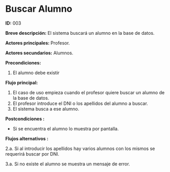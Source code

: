 # Buscar Alumno

**ID:** 003

**Breve descripción:** El sistema buscará un alumno en la base de datos.

**Actores principales:** Profesor.

**Actores secundarios:** Alumnos.

**Precondiciones:** 

1. El alumno debe existir

**Flujo principal:**

1. El caso de uso empieza cuando el profesor quiere buscar un alumno de la base de datos.
2. El profesor introduce el DNI o los apellidos del alumno a buscar.
3. El sistema busca a ese alumno.

**Postcondiciones :**

* Si se encuentra el alumno lo muestra por pantalla.

**Flujos alternativos :**

2.a. Si al introducir los apellidos hay varios alumnos con los mismos se requerirá buscar por DNI.

3.a. Si no existe el alumno se muestra un mensaje de error.